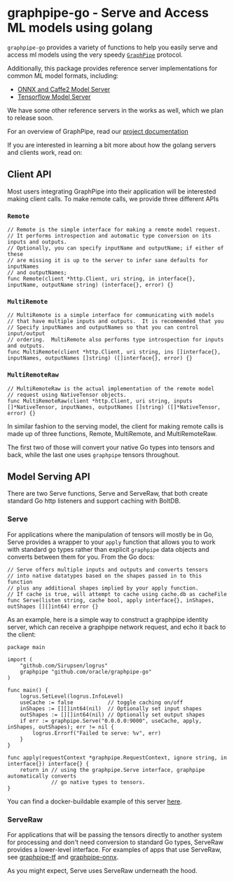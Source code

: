 # graphpipe-go - Serve and Access ML models using golang

`graphpipe-go` provides a variety of functions to help you easily serve
and access ml models using the very speedy [`GraphPipe`](https://oracle.github.io/graphpipe/) protocol.

Additionally, this package provides reference server implementations
for common ML model formats, including:

* [ONNX and Caffe2 Model Server](https://github.com/oracle/graphpipe-go/tree/master/cmd/graphpipe-onnx)
* [Tensorflow Model Server](https://github.com/oracle/graphpipe-go/tree/master/cmd/graphpipe-tf)

We have some other reference servers in the works as well, which we plan to release soon.

For an overview of GraphPipe, read our [project documentation](https://oracle.github.io/graphpipe/)

If you are interested in learning a bit more about how the golang servers and
clients work, read on:

## Client API
Most users integrating GraphPipe into their application will be interested
making client calls.  To make remote calls, we provide three different APIs

### `Remote`

```
// Remote is the simple interface for making a remote model request.
// It performs introspection and automatic type conversion on its inputs and outputs.
// Optionally, you can specify inputName and outputName; if either of these
// are missing it is up to the server to infer sane defaults for inputNames
// and outputNames;
func Remote(client *http.Client, uri string, in interface{}, inputName, outputName string) (interface{}, error) {}
```

### `MultiRemote`

```
// MultiRemote is a simple interface for communicating with models
// that have multiple inputs and outputs.  It is recommended that you
// Specify inputNames and outputNames so that you can control input/output
// ordering.  MultiRemote also performs type introspection for inputs and outputs.
func MultiRemote(client *http.Client, uri string, ins []interface{}, inputNames, outputNames []string) ([]interface{}, error) {}
```

### `MultiRemoteRaw`
```
// MultiRemoteRaw is the actual implementation of the remote model
// request using NativeTensor objects.
func MultiRemoteRaw(client *http.Client, uri string, inputs []*NativeTensor, inputNames, outputNames []string) ([]*NativeTensor, error) {}
```
In similar fashion to the serving model, the client for making remote
calls is made up of three functions, Remote, MultiRemote, and
MultiRemoteRaw.

The first two of those will convert your native Go types into tensors
and back, while the last one uses `graphpipe` tensors throughout.


## Model Serving API

There are two Serve functions, Serve and ServeRaw, that both create
standard Go http listeners and support caching with BoltDB.

### Serve

For applications where the manipulation of tensors will mostly be in
Go, Serve provides a wrapper to your `apply` function that allows
you to work with standard go types rather than explicit `graphpipe`
data objects and converts between them for you. From the Go docs:

```
// Serve offers multiple inputs and outputs and converts tensors
// into native datatypes based on the shapes passed in to this function
// plus any additional shapes implied by your apply function.
// If cache is true, will attempt to cache using cache.db as cacheFile
func Serve(listen string, cache bool, apply interface{}, inShapes, outShapes [][]int64) error {}
```

As an example, here is a simple way to construct a graphpipe identity
 server, which can receive a graphpipe network request, and echo it back
to the client:

```
package main

import (
    "github.com/Sirupsen/logrus"
    graphpipe "github.com/oracle/graphpipe-go"
)

func main() {
    logrus.SetLevel(logrus.InfoLevel)
    useCache := false           // toggle caching on/off
    inShapes := [][]int64(nil)  // Optionally set input shapes
    outShapes := [][]int64(nil) // Optionally set output shapes
    if err := graphpipe.Serve("0.0.0.0:9000", useCache, apply, inShapes, outShapes); err != nil {
        logrus.Errorf("Failed to serve: %v", err)
    }
}

func apply(requestContext *graphpipe.RequestContext, ignore string, in interface{}) interface{} {
    return in // using the graphpipe.Serve interface, graphpipe automatically converts
              // go native types to tensors.
}
```

You can find a docker-buildable example of this server [here](https://github.com/oracle/graphpipe-go/tree/master/cmd/graphpipe-echo).

### ServeRaw

For applications that will be passing the tensors directly to another
system for processing and don't need conversion to standard Go types,
ServeRaw provides a lower-level interface.  For examples of apps that
use ServeRaw, see [graphpipe-tf](https://github.com/oracle/graphpipe-go/tree/master/cmd/graphpipe-tf) and [graphpipe-onnx](https://github.com/oracle/graphpipe-go/tree/master/cmd/graphpipe-onnx).

As you might expect, Serve uses ServeRaw underneath the hood.
